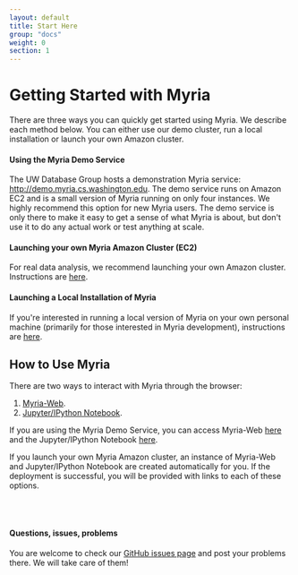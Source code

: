 ```yaml
---
layout: default
title: Start Here
group: "docs"
weight: 0
section: 1
---
```


# Getting Started with Myria
There are three ways you can quickly get started using Myria. We describe each method below. You can either use our demo cluster, run a local installation or 
launch your own Amazon cluster.

#### Using the Myria Demo Service
The UW Database Group hosts a demonstration Myria service: <http://demo.myria.cs.washington.edu>.
The demo service runs on Amazon EC2 and is a small version of Myria running on only four instances. We highly recommend this option for new Myria users. 
The demo service is only there to make it easy to get a sense of what Myria is about, but don't use it to do any actual work
or test anything at scale. 

#### Launching your own Myria Amazon Cluster (EC2)
For real data analysis, we recommend launching your own Amazon cluster. Instructions are [here](myria-ec2).

#### Launching a Local Installation of Myria
If you're interested in running a local version of Myria on your own personal machine (primarily for those interested in Myria development), instructions are [here](myriax/).

## How to Use Myria
There are two ways to interact with Myria through the browser: <br>
1. [Myria-Web](myria-web-page). <br>
2. [Jupyter/IPython Notebook](myria-python). 

If you are using the Myria Demo Service, you can access Myria-Web [here](http://demo.myria.cs.washington.edu) and the Jupyter/IPython Notebook [here]().

If you launch your own Myria Amazon cluster, an instance of Myria-Web and Jupyter/IPython Notebook are created automatically for you. If the deployment is successful, you will be provided with links to each of these options.


<br>
<br>

#### Questions, issues, problems

You are welcome to check our [GitHub issues page](https://github.com/uwescience/myria/issues) and post your problems there. We will take care of them!
